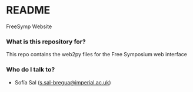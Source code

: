 # README #

FreeSymp Website

### What is this repository for? ###

This repo contains the web2py files for the Free Symposium web interface


### Who do I talk to? ###

* Sofía Sal (s.sal-bregua@imperial.ac.uk)